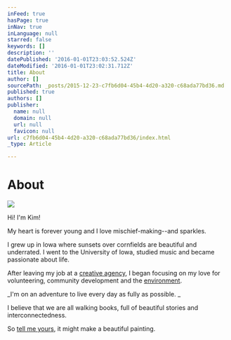 ```yaml
---
inFeed: true
hasPage: true
inNav: true
inLanguage: null
starred: false
keywords: []
description: ''
datePublished: '2016-01-01T23:03:52.524Z'
dateModified: '2016-01-01T23:02:31.712Z'
title: About
author: []
sourcePath: _posts/2015-12-23-c7fb6d04-45b4-4d20-a320-c68ada77bd36.md
published: true
authors: []
publisher:
  name: null
  domain: null
  url: null
  favicon: null
url: c7fb6d04-45b4-4d20-a320-c68ada77bd36/index.html
_type: Article

---
```

# About
![](https://s3-us-west-2.amazonaws.com/the-grid-img/p/03cfaffcd17e75d16a97cbafd571ba4fe9cee74d.jpg)

Hi! I'm Kim!

My heart is forever young and I love mischief-making--and sparkles.

I grew up in Iowa where sunsets over cornfields are beautiful and underrated. I went to the University of Iowa, studied music and became passionate about life.

After leaving my job at a [creative agency][0], I began focusing on my love for volunteering, community development and the [environment][1].

_I'm on an adventure to live every day as fully as possible. _

I believe that we are all walking books, full of beautiful stories and interconnectedness.

So [tell me yours][2], it might make a beautiful painting.

[0]: http://agendanyc.com/
[1]: https://earthmatter.org/
[2]: mailto:kkullmer@gmail.com